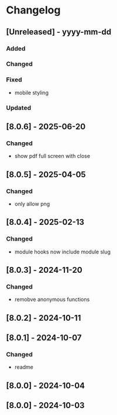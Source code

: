 # Changelog
## [Unreleased] - yyyy-mm-dd

### Added

### Changed

### Fixed
- mobile styling

### Updated

## [8.0.6] - 2025-06-20


### Changed
- show pdf full screen with close

## [8.0.5] - 2025-04-05


### Changed
- only allow png

## [8.0.4] - 2025-02-13


### Changed
- module hooks now include module slug

## [8.0.3] - 2024-11-20


### Changed
- remobve anonymous functions

## [8.0.2] - 2024-10-11


## [8.0.1] - 2024-10-07


### Changed
- readme

## [8.0.0] - 2024-10-04


## [8.0.0] - 2024-10-03
